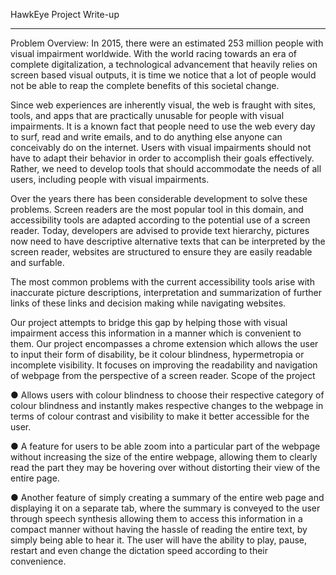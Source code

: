 HawkEye
Project Write-up
________________________________________
Problem Overview: 
In 2015, there were an estimated 253 million people with visual impairment worldwide. With the world racing towards an era of complete digitalization, a technological advancement that heavily relies on screen based visual outputs, it is time we notice that a lot of people would not be able to reap the complete benefits of this societal change.

Since web experiences are inherently visual, the web is fraught with sites, tools, and apps that are practically unusable for people with visual impairments. It is a known fact that people need to use the web every day to surf, read and write emails, and to do anything else anyone can conceivably do on the internet. Users with visual impairments should not have to adapt their behavior in order to accomplish their goals effectively. Rather, we need to develop tools that should accommodate the needs of all users, including people with visual impairments.

Over the years there has been considerable development to solve these problems. Screen readers are the most popular tool in this domain, and accessibility tools are adapted according to the potential use of a screen reader. Today, developers are advised to provide text hierarchy, pictures now need to have descriptive alternative texts that can be interpreted by the screen reader, websites are structured to ensure they are easily readable and surfable.

The most common problems with the current accessibility tools arise with inaccurate picture descriptions, interpretation and summarization of further links of these links and decision making while navigating websites.

Our project attempts to bridge this gap by helping those with visual impairment access this information in a manner which is convenient to them. Our project encompasses a chrome extension which allows the user to input their form of disability, be it colour blindness, hypermetropia or incomplete visibility. It focuses on improving the readability and navigation of webpage from the perspective of a screen reader.
Scope of the project

●	Allows users with colour blindness to choose their respective category of colour blindness and instantly makes respective changes to the webpage in terms of colour contrast and visibility to make it better accessible for the user.

●	A feature for users to be able zoom into a particular part of the webpage without increasing the size of the entire webpage, allowing them to clearly read the part they may be hovering over without distorting their view of the entire page.

●	Another feature of simply creating a summary of the entire web page and displaying it on a separate tab, where the summary is conveyed to the user through speech synthesis allowing them to access this information in a compact manner without having the hassle of reading the entire text, by simply being able to hear it. The user will have the ability to play, pause, restart and even change the dictation speed according to their convenience.

